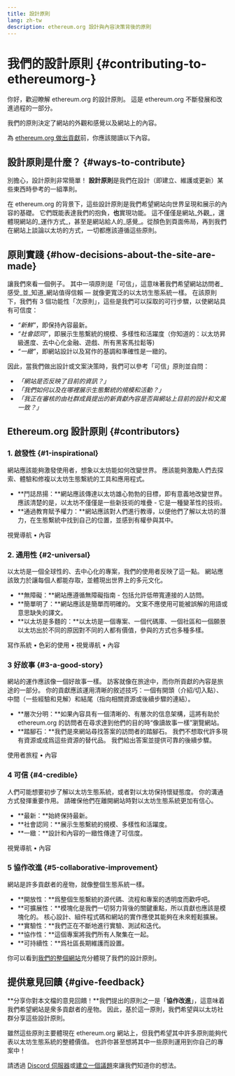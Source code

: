 ```yaml
---
title: 設計原則
lang: zh-tw
description: ethereum.org 設計與內容決策背後的原則
---
```


# 我們的設計原則 {#contributing-to-ethereumorg-}

<Emoji text=":wave:" size={1} /> 你好，歡迎瞭解 ethereum.org 的設計原則。 這是 ethereum.org 不斷發展和改進過程的一部分。

我們的原則決定了網站的外觀和感覺以及網站上的內容。

為 [ethereum.org 做出貢獻](/contributing/)前，你應該閱讀以下內容。

## 設計原則是什麼？ {#ways-to-contribute}

別擔心，設計原則非常簡單！ **設計原則**是我們在設計（即建立、維護或更新）某些東西時參考的一組準則。

在 ethereum.org 的背景下，這些設計原則是我們希望網站向世界呈現和展示的內容的基礎。 它們既能表達我們的抱負，**也**實現功能。 這不僅僅是網站_外觀_，還體現網站的_運作方式_，甚至是網站給人的_感覺_。從顏色到頁面佈局，再到我們在網站上談論以太坊的方式，一切都應該遵循這些原則。

## 原則實踐 {#how-decisions-about-the-site-are-made}

讓我們來看一個例子。 其中一項原則是「可信」，這意味著我們希望網站訪問者_感受_並_知道_網站值得信賴 — 就像更寬泛的以太坊生態系統一樣。 在該原則下，我們有 3 個功能性「次原則」，這些是我們可以採取的可行步驟，以使網站具有可信度：

- _“新鮮”_，即保持內容最新。
- _“社會認同”_，即展示生態繫統的規模、多樣性和活躍度（你知道的：以太坊昇級進度、去中心化金融、遊戲、所有黑客馬拉鬆等)
- _“一緻”_，即網站設計以及冩作的基調和準確性是一緻的。

因此，當我們做出設計或文案決策時，我們可以參考「可信」原則並自問：

- _「網站是否反映了目前的資訊？」_
- _「我們如何以及在哪裡展示生態繫統的規模和活動？」_
- _「我正在審核的由社群成員提出的新貢獻內容是否與網站上目前的設計和文風一致？」_

## Ethereum.org 設計原則 {#contributors}

### 1.  啟發性 {#1-inspirational}

網站應該能夠激發使用者，想象以太坊能如何改變世界。 應該能夠激勵人們去探索、體驗和修複以太坊生態繫統的工具和應用程式。

- **鬥誌昂揚：**網站應該傳達以太坊雄心勃勃的目標，即有意義地改變世界。 應該清楚的是，以太坊不僅僅是一些新技術的堆疊 - 它是一種變革性的技術。
- **通過教育賦予權力：**網站應該對人們進行教導，以便他們了解以太坊的潛力，在生態繫統中找到自己的位置，並感到有權參與其中。

視覺導航 • 內容

### 2. 通用性 {#2-universal}

以太坊是一個全球性的、去中心化的專案，我們的使用者反映了這一點。 網站應該致力於讓每個人都能存取，並體現出世界上的多元文化。

- **無障礙：**網站應遵循無障礙指南 - 包括允許低帶寬連接的人訪問。
- **簡單明了：**網站應該是簡單而明確的。 文案不應使用可能被誤解的用語或意思缺失的譯文。
- **以太坊是多麵的：**以太坊是一個專案、一個代碼庫、一個社區和一個願景 以太坊出於不同的原因對不同的人都有價值，參與的方式也多種多樣。

冩作系統 • 色彩的使用 • 視覺導航 • 內容

### 3 好故事 {#3-a-good-story}

網站的運作應該像一個好故事一樣。 訪客就像在旅途中，而你所貢獻的內容是旅途的一部分。 你的貢獻應該運用清晰的敘述技巧：一個有開頭（介紹/切入點）、中間（一些經驗和見解）和結尾（指向相關資源或後續步驟的連結）。

- **層次分明：**如果內容具有一個清晰的、有層次的信息架構，這將有助於 ethereum.org 的訪問者在尋求達到他們的目的時“像讀故事一樣”瀏覽網站。
- **踏腳石：**我們是來網站尋找答案的訪問者的踏腳石。 我們不想取代許多現有資源或成爲這些資源的替代品。 我們給出答案並提供可靠的後續步驟。

使用者旅程 • 內容

### 4 可信 {#4-credible}

人們可能想要初步了解以太坊生態系統，或者對以太坊保持懷疑態度。 你的溝通方式發揮重要作用。 請確保他們在離開網站時對以太坊生態系統更加有信心。

- **最新：**始終保持最新。
- **社會認同：**展示生態繫統的規模、多樣性和活躍度。
- **一緻：**設計和內容的一緻性傳達了可信度。

視覺導航 • 內容

### 5 協作改進 {#5-collaborative-improvement}

網站是許多貢獻者的産物，就像整個生態系統一樣。

- **開放性：**爲整個生態繫統的源代碼、流程和專案的透明度而歡呼吧。
- **可擴展性：**模塊化是我們一切努力背後的關鍵重點，所以貢獻也應該是模塊化的。 核心設計、組件程式碼和網站的實作應使其能夠在未來輕鬆擴展。
- **實驗性：**我們正在不斷地進行實驗、測試和迭代。
- **協作性：**這個專案將我們所有人聚集在一起。
- **可持續性：**爲社區長期維護而設置。

你可以看到[我們的整個網站](/)充分體現了我們的設計原則。

## 提供意見回饋 {#give-feedback}

**分享你對本文檔的意見回饋！**我們提出的原則之一是「**協作改進**」，這意味着我們希望網站是衆多貢獻者的産物。 因此，基於這一原則，我們希望與以太坊社群分享這些設計原則。

雖然這些原則主要體現在 ethereum.org 網站上，但我們希望其中許多原則能夠代表以太坊生態系統的整體價值。 也許你甚至想將其中一些原則運用到你自己的專案中！

請透過 [Discord 伺服器](https://discord.gg/ethereum-org)或[建立一個議題](https://github.com/ethereum/ethereum-org-website/issues/new?assignees=&labels=Type%3A+Feature&template=feature_request.yaml&title=)來讓我們知道你的想法。
